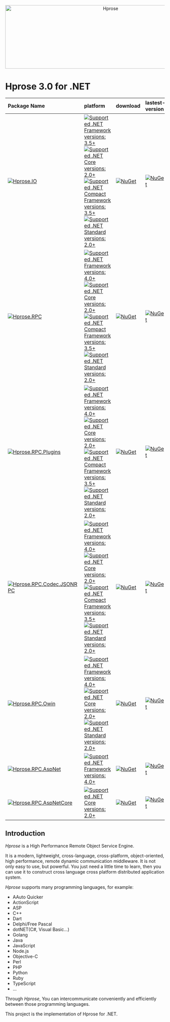 <p align="center"><img src="https://hprose.com/banner.@2x.png" alt="Hprose" title="Hprose" width="650" height="200" /></p>

# Hprose 3.0 for .NET

  Package Name  | platform | download | lastest-version |
:---------------|:---------|:---------|:-----------------
[![Hprose.IO](https://img.shields.io/badge/Hprose.IO-blue.svg)](https://www.nuget.org/packages/Hprose.IO) | [![Supported .NET Framework versions: 3.5+](https://img.shields.io/badge/.net-3.5+-blue.svg) ![Supported .NET Core versions: 2.0+](https://img.shields.io/badge/.netcore-2.0+-blue.svg) ![Supported .NET Compact Framework versions: 3.5+](https://img.shields.io/badge/.netcf-3.5+-blue.svg) ![Supported .NET Standard versions: 2.0+](https://img.shields.io/badge/.netstandard-2.0+-blue.svg)](https://www.nuget.org/packages/Hprose.IO) | [![NuGet](https://img.shields.io/nuget/v/Hprose.IO.svg)](https://www.nuget.org/packages/Hprose.IO) | [![NuGet](https://img.shields.io/nuget/dt/Hprose.IO.svg)](https://www.nuget.org/packages/Hprose.IO)
[![Hprose.RPC](https://img.shields.io/badge/Hprose.RPC-blue.svg)](https://www.nuget.org/packages/Hprose.RPC) | [![Supported .NET Framework versions: 4.0+](https://img.shields.io/badge/.net-4.0+-blue.svg) ![Supported .NET Core versions: 2.0+](https://img.shields.io/badge/.netcore-2.0+-blue.svg) ![Supported .NET Compact Framework versions: 3.5+](https://img.shields.io/badge/.netcf-3.5+-blue.svg) ![Supported .NET Standard versions: 2.0+](https://img.shields.io/badge/.netstandard-2.0+-blue.svg)](https://www.nuget.org/packages/Hprose.RPC) | [![NuGet](https://img.shields.io/nuget/v/Hprose.RPC.svg)](https://www.nuget.org/packages/Hprose.RPC) | [![NuGet](https://img.shields.io/nuget/dt/Hprose.RPC.svg)](https://www.nuget.org/packages/Hprose.RPC)
[![Hprose.RPC.Plugins](https://img.shields.io/badge/Hprose.RPC.Plugins-blue.svg)](https://www.nuget.org/packages/Hprose.RPC.Plugins) | [![Supported .NET Framework versions: 4.0+](https://img.shields.io/badge/.net-4.0+-blue.svg) ![Supported .NET Core versions: 2.0+](https://img.shields.io/badge/.netcore-2.0+-blue.svg) ![Supported .NET Compact Framework versions: 3.5+](https://img.shields.io/badge/.netcf-3.5+-blue.svg) ![Supported .NET Standard versions: 2.0+](https://img.shields.io/badge/.netstandard-2.0+-blue.svg)](https://www.nuget.org/packages/Hprose.RPC.Plugins) | [![NuGet](https://img.shields.io/nuget/v/Hprose.RPC.Plugins.svg)](https://www.nuget.org/packages/Hprose.RPC.Plugins) | [![NuGet](https://img.shields.io/nuget/dt/Hprose.RPC.Plugins.svg)](https://www.nuget.org/packages/Hprose.RPC.Plugins)
[![Hprose.RPC.Codec.JSONRPC](https://img.shields.io/badge/Hprose.RPC.Codec.JSONRPC-blue.svg)](https://www.nuget.org/packages/Hprose.RPC.Codec.JSONRPC) | [![Supported .NET Framework versions: 4.0+](https://img.shields.io/badge/.net-4.0+-blue.svg) ![Supported .NET Core versions: 2.0+](https://img.shields.io/badge/.netcore-2.0+-blue.svg) ![Supported .NET Compact Framework versions: 3.5+](https://img.shields.io/badge/.netcf-3.5+-blue.svg) ![Supported .NET Standard versions: 2.0+](https://img.shields.io/badge/.netstandard-2.0+-blue.svg)](https://www.nuget.org/packages/Hprose.RPC.Codec.JSONRPC) | [![NuGet](https://img.shields.io/nuget/v/Hprose.RPC.Codec.JSONRPC.svg)](https://www.nuget.org/packages/Hprose.RPC.Codec.JSONRPC) | [![NuGet](https://img.shields.io/nuget/dt/Hprose.RPC.Codec.JSONRPC.svg)](https://www.nuget.org/packages/Hprose.RPC.Codec.JSONRPC)
[![Hprose.RPC.Owin](https://img.shields.io/badge/Hprose.RPC.Owin-blue.svg)](https://www.nuget.org/packages/Hprose.RPC.Owin) | [![Supported .NET Framework versions: 4.0+](https://img.shields.io/badge/.net-4.0+-blue.svg) ![Supported .NET Core versions: 2.0+](https://img.shields.io/badge/.netcore-2.0+-blue.svg) ![Supported .NET Standard versions: 2.0+](https://img.shields.io/badge/.netstandard-2.0+-blue.svg)](https://www.nuget.org/packages/Hprose.RPC.Owin) | [![NuGet](https://img.shields.io/nuget/v/Hprose.RPC.Owin.svg)](https://www.nuget.org/packages/Hprose.RPC.Owin) | [![NuGet](https://img.shields.io/nuget/dt/Hprose.RPC.Owin.svg)](https://www.nuget.org/packages/Hprose.RPC.Owin)
[![Hprose.RPC.AspNet](https://img.shields.io/badge/Hprose.RPC.AspNet-blue.svg)](https://www.nuget.org/packages/Hprose.RPC.AspNet) | [![Supported .NET Framework versions: 4.0+](https://img.shields.io/badge/.net-4.0+-blue.svg)](https://www.nuget.org/packages/Hprose.RPC.AspNet) | [![NuGet](https://img.shields.io/nuget/v/Hprose.RPC.AspNet.svg)](https://www.nuget.org/packages/Hprose.RPC.AspNet) | [![NuGet](https://img.shields.io/nuget/dt/Hprose.RPC.AspNet.svg)](https://www.nuget.org/packages/Hprose.RPC.AspNet)
[![Hprose.RPC.AspNetCore](https://img.shields.io/badge/Hprose.RPC.AspNetCore-blue.svg)](https://www.nuget.org/packages/Hprose.RPC.AspNetCore) | [ ![Supported .NET Core versions: 2.0+](https://img.shields.io/badge/.netcore-2.0+-blue.svg)](https://www.nuget.org/packages/Hprose.RPC.AspNetCore) | [![NuGet](https://img.shields.io/nuget/v/Hprose.RPC.AspNetCore.svg)](https://www.nuget.org/packages/Hprose.RPC.AspNetCore) | [![NuGet](https://img.shields.io/nuget/dt/Hprose.RPC.AspNetCore.svg)](https://www.nuget.org/packages/Hprose.RPC.AspNetCore)

## Introduction

*Hprose* is a High Performance Remote Object Service Engine.

It is a modern, lightweight, cross-language, cross-platform, object-oriented, high performance, remote dynamic communication middleware. It is not only easy to use, but powerful. You just need a little time to learn, then you can use it to construct cross language cross platform distributed application system.

*Hprose* supports many programming languages, for example:

* AAuto Quicker
* ActionScript
* ASP
* C++
* Dart
* Delphi/Free Pascal
* dotNET(C#, Visual Basic...)
* Golang
* Java
* JavaScript
* Node.js
* Objective-C
* Perl
* PHP
* Python
* Ruby
* TypeScript
* ...

Through *Hprose*, You can intercommunicate conveniently and efficiently between those programming languages.

This project is the implementation of Hprose for .NET.
